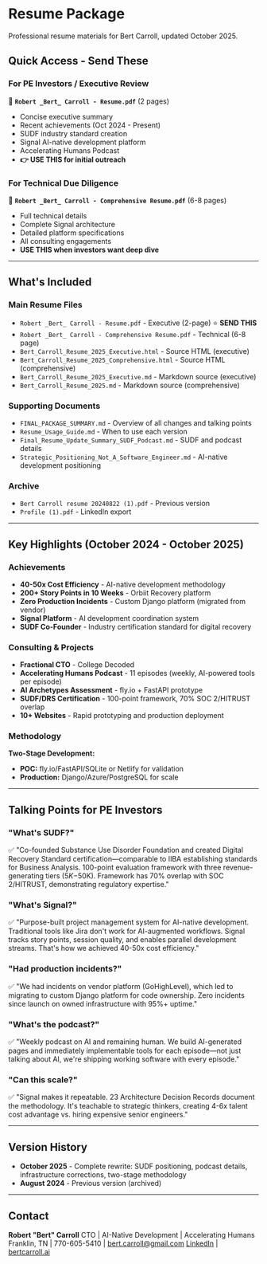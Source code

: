 # Resume Package

Professional resume materials for Bert Carroll, updated October 2025.

## Quick Access - Send These

### For PE Investors / Executive Review
📄 **`Robert _Bert_ Carroll - Resume.pdf`** (2 pages)
- Concise executive summary
- Recent achievements (Oct 2024 - Present)
- SUDF industry standard creation
- Signal AI-native development platform
- Accelerating Humans Podcast
- **👉 USE THIS for initial outreach**

### For Technical Due Diligence
📄 **`Robert _Bert_ Carroll - Comprehensive Resume.pdf`** (6-8 pages)
- Full technical details
- Complete Signal architecture
- Detailed platform specifications
- All consulting engagements
- **USE THIS when investors want deep dive**

---

## What's Included

### Main Resume Files
- `Robert _Bert_ Carroll - Resume.pdf` - Executive (2-page) ⭐ **SEND THIS**
- `Robert _Bert_ Carroll - Comprehensive Resume.pdf` - Technical (6-8 page)
- `Bert_Carroll_Resume_2025_Executive.html` - Source HTML (executive)
- `Bert_Carroll_Resume_2025_Comprehensive.html` - Source HTML (comprehensive)
- `Bert_Carroll_Resume_2025_Executive.md` - Markdown source (executive)
- `Bert_Carroll_Resume_2025.md` - Markdown source (comprehensive)

### Supporting Documents
- `FINAL_PACKAGE_SUMMARY.md` - Overview of all changes and talking points
- `Resume_Usage_Guide.md` - When to use each version
- `Final_Resume_Update_Summary_SUDF_Podcast.md` - SUDF and podcast details
- `Strategic_Positioning_Not_A_Software_Engineer.md` - AI-native development positioning

### Archive
- `Bert Carroll resume 20240822 (1).pdf` - Previous version
- `Profile (1).pdf` - LinkedIn export

---

## Key Highlights (October 2024 - October 2025)

### Achievements
- **40-50x Cost Efficiency** - AI-native development methodology
- **200+ Story Points in 10 Weeks** - Orbiit Recovery platform
- **Zero Production Incidents** - Custom Django platform (migrated from vendor)
- **Signal Platform** - AI development coordination system
- **SUDF Co-Founder** - Industry certification standard for digital recovery

### Consulting & Projects
- **Fractional CTO** - College Decoded
- **Accelerating Humans Podcast** - 11 episodes (weekly, AI-powered tools per episode)
- **AI Archetypes Assessment** - fly.io + FastAPI prototype
- **SUDF/DRS Certification** - 100-point framework, 70% SOC 2/HITRUST overlap
- **10+ Websites** - Rapid prototyping and production deployment

### Methodology
**Two-Stage Development:**
- **POC:** fly.io/FastAPI/SQLite or Netlify for validation
- **Production:** Django/Azure/PostgreSQL for scale

---

## Talking Points for PE Investors

### "What's SUDF?"
✅ "Co-founded Substance Use Disorder Foundation and created Digital Recovery Standard certification—comparable to IIBA establishing standards for Business Analysis. 100-point evaluation framework with three revenue-generating tiers ($5K-$50K). Framework has 70% overlap with SOC 2/HITRUST, demonstrating regulatory expertise."

### "What's Signal?"
✅ "Purpose-built project management system for AI-native development. Traditional tools like Jira don't work for AI-augmented workflows. Signal tracks story points, session quality, and enables parallel development streams. That's how we achieved 40-50x cost efficiency."

### "Had production incidents?"
✅ "We had incidents on vendor platform (GoHighLevel), which led to migrating to custom Django platform for code ownership. Zero incidents since launch on owned infrastructure with 95%+ uptime."

### "What's the podcast?"
✅ "Weekly podcast on AI and remaining human. We build AI-generated pages and immediately implementable tools for each episode—not just talking about AI, we're shipping working software with every episode."

### "Can this scale?"
✅ "Signal makes it repeatable. 23 Architecture Decision Records document the methodology. It's teachable to strategic thinkers, creating 4-6x talent cost advantage vs. hiring expensive senior engineers."

---

## Version History

- **October 2025** - Complete rewrite: SUDF positioning, podcast details, infrastructure corrections, two-stage methodology
- **August 2024** - Previous version (archived)

---

## Contact

**Robert "Bert" Carroll**
CTO | AI-Native Development | Accelerating Humans
Franklin, TN | 770-605-5410 | bert.carroll@gmail.com
[LinkedIn](https://www.linkedin.com/in/bertcarroll/) | [bertcarroll.ai](https://bertcarroll.ai)
